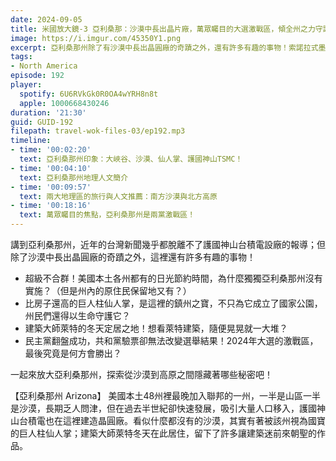 ```yaml
---
date: 2024-09-05
title: 米國放大鏡-3 亞利桑那：沙漠中長出晶片廠，萬眾矚目的大選激戰區，傾全州之力守護巨人柱仙人掌！ (ep.192)
image: https://i.imgur.com/45350Y1.png
excerpt: 亞利桑那州除了有沙漠中長出晶圓廠的奇蹟之外，還有許多有趣的事物！索諾拉式墨西哥料理、巨人柱仙人掌、萊特建築、採礦小鎮、紅色沈積岩之間的網美小鎮，讓我們來認識關於亞利桑那州的一切！
tags:
- North America
episode: 192
player:
  spotify: 6U6RVkGk0R0OA4wYRH8n8t
  apple: 1000668430246
duration: '21:30'
guid: GUID-192
filepath: travel-wok-files-03/ep192.mp3
timeline:
- time: '00:02:20'
  text: 亞利桑那州印象：大峽谷、沙漠、仙人掌、護國神山TSMC！
- time: '00:04:10'
  text: 亞利桑那州地理人文簡介
- time: '00:09:57'
  text: 兩大地理區的旅行與人文推薦：南方沙漠與北方高原
- time: '00:18:16'
  text: 萬眾矚目的焦點，亞利桑那州是兩黨激戰區！
---
```

講到亞利桑那州，近年的台灣新聞幾乎都脫離不了護國神山台積電設廠的報導；但除了沙漠中長出晶圓廠的奇蹟之外，這裡還有許多有趣的事物！

* 超級不合群！美國本土各州都有的日光節約時間，為什麼獨獨亞利桑那州沒有實施？（但是州內的原住民保留地又有？）
* 比房子還高的巨人柱仙人掌，是這裡的鎮州之寶，不只為它成立了國家公園，州民們還得以生命守護它？
* 建築大師萊特的冬天定居之地！想看萊特建築，隨便晃晃就一大堆？
* 民主黨翻盤成功，共和黨驗票卻無法改變選舉結果！2024年大選的激戰區，最後究竟是何方會勝出？

一起來放大亞利桑那州，探索從沙漠到高原之間隱藏著哪些秘密吧！

【亞利桑那州 Arizona】 美國本土48州裡最晚加入聯邦的一州，一半是山區一半是沙漠，長期乏人問津，但在過去半世紀卻快速發展，吸引大量人口移入，護國神山台積電也在這裡建造晶圓廠。看似什麼都沒有的沙漠，其實有著被該州視為國寶的巨人柱仙人掌；建築大師萊特冬天在此居住，留下了許多讓建築迷前來朝聖的作品。
